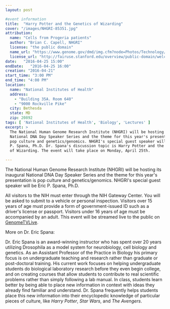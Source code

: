 ```yaml
---
layout: post

#event information
title:  "Harry Potter and the Genetics of Wizarding"
cover: "/images/NHGRI-85351.jpg"
attribution:
  name: "Cells from Progeria patients"
  author: "Brian C. Capell, NHGRI"
  license: "the public domain"
  name_url: "https://www.genome.gov/dmd/img.cfm?node=Photos/Technology/Cells%20and%20biological%20pathways&id=85351"
  license_url: "http://fairuse.stanford.edu/overview/public-domain/welcome"
date:   "2016-04-25 15:00"
endDate:   "2016-04-25 16:00"
creation: "2016-04-21"
start_time: "3:00 PM"
end_time: "4:00 PM"
location:
  name: "National Institutes of Health"
  address:
    - "Building 35A. Room 640"
    - "9000 Rockville Pike"
  city: Bethesda
  state: MD
  zip: 20892
tags: [ 'National Institutes of Health', 'Biology', 'Lectures' ]
excerpt: >
  The National Human Genome Research Institute (NHGRI) will be hosting its inaugural
  National DNA Day Speaker Series and the theme for this year's presentation is
  pop culture and genetics/genomics. NHGRI's special guest speaker will be Eric
  P. Spana, Ph.D. Dr. Spana's discussion topic is Harry Potter and the Genetics
  of Wizarding. The event will take place on Monday, April 25th.

---
```


The National Human Genome Research Institute (NHGRI) will be hosting its inaugural
National DNA Day Speaker Series and the theme for this year's presentation is pop
culture and genetics/genomics. NHGRI's special guest speaker will be Eric P. Spana,
Ph.D.

All visitors to the NIH must enter through the NIH Gateway Center. You will be
asked to submit to a vehicle or personal inspection. Visitors over 15 years
of age must provide a form of government-issued ID such as a driver's license
or passport. Visitors under 16 years of age must be accompanied by an adult.
This event will be streamed live to the public on
[GenomeTVLive](https://www.genome.gov/GenomeTVLive).

More on Dr. Eric Spana:

Dr. Eric Spana is an award-winning instructor who has spent over 20 years
utilizing Drosophila as a model system for neurobiology, cell biology and
genetics. As an Assistant Professor of the Practice in Biology his primary
focus is on undergraduate teaching and research rather than graduate or
post-doctoral training. His current work focuses on helping undergraduate
students do biological laboratory research before they even begin college,
and on creating courses that allow students to contribute to real scientific
problems rather than simply following a lab manual. In class, students learn
better by being able to place new information in context with ideas they
already find familiar and understand. Dr. Spana frequently helps students
place this new information into their encyclopedic knowledge of particular
pieces of culture, like *Harry Potter*, *Star Wars*, and *The Avengers*.
